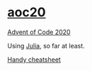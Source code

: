 # [aoc20](https://gitlab.com/eidoom/aoc20)

[Advent of Code 2020](https://adventofcode.com/2020)

Using [Julia](https://docs.julialang.org/en/v1/manual/getting-started/), so far at least.

[Handy cheatsheet](https://juliabyexample.helpmanual.io/)
